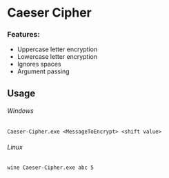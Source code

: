 # Caeser Cipher

### Features:
* Uppercase letter encryption
* Lowercase letter encryption
* Ignores spaces
* Argument passing


## Usage ##
###### Windows
``` 
Caeser-Cipher.exe <MessageToEncrypt> <shift value>
```
###### Linux
```
wine Caeser-Cipher.exe abc 5
```
